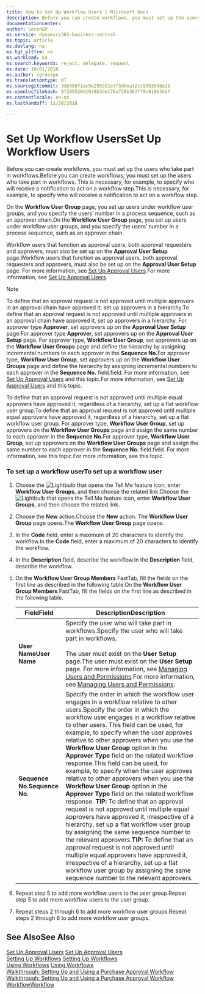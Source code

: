 ```yaml
---
title: How to Set Up Workflow Users | Microsoft Docs
description: Before you can create workflows, you must set up the users who take part in workflows. This is necessary, for example, to specify who will receive a notification to act on a workflow step.
documentationcenter: 
author: SorenGP
ms.service: dynamics365-business-central
ms.topic: article
ms.devlang: na
ms.tgt_pltfrm: na
ms.workload: na
ms.search.keywords: reject, delegate, request
ms.date: 10/01/2018
ms.author: sgroespe
ms.translationtype: HT
ms.sourcegitcommit: 33b900f1ac9e295921e7f3d6ea72cc93939d8a1b
ms.openlocfilehash: 8f205520d1028b3de176a720b363ff9c019634df
ms.contentlocale: en-nz
ms.lasthandoff: 11/26/2018

---
```

# <a name="set-up-workflow-users"></a><span data-ttu-id="a811c-104">Set Up Workflow Users</span><span class="sxs-lookup"><span data-stu-id="a811c-104">Set Up Workflow Users</span></span>
<span data-ttu-id="a811c-105">Before you can create workflows, you must set up the users who take part in workflows.</span><span class="sxs-lookup"><span data-stu-id="a811c-105">Before you can create workflows, you must set up the users who take part in workflows.</span></span> <span data-ttu-id="a811c-106">This is necessary, for example, to specify who will receive a notification to act on a workflow step.</span><span class="sxs-lookup"><span data-stu-id="a811c-106">This is necessary, for example, to specify who will receive a notification to act on a workflow step.</span></span>  

<span data-ttu-id="a811c-107">On the **Workflow User Group** page, you set up users under workflow user groups, and you specify the users’ number in a process sequence, such as an approver chain.</span><span class="sxs-lookup"><span data-stu-id="a811c-107">On the **Workflow User Group** page, you set up users under workflow user groups, and you specify the users’ number in a process sequence, such as an approver chain.</span></span>  

<span data-ttu-id="a811c-108">Workflow users that function as approval users, both approval requesters and approvers, must also be set up on the **Approval User Setup** page.</span><span class="sxs-lookup"><span data-stu-id="a811c-108">Workflow users that function as approval users, both approval requesters and approvers, must also be set up on the **Approval User Setup** page.</span></span> <span data-ttu-id="a811c-109">For more information, see [Set Up Approval Users](across-how-to-set-up-approval-users.md).</span><span class="sxs-lookup"><span data-stu-id="a811c-109">For more information, see [Set Up Approval Users](across-how-to-set-up-approval-users.md).</span></span>  

> [!NOTE]  
>  <span data-ttu-id="a811c-110">To define that an approval request is not approved until multiple approvers in an approval chain have approved it, set up approvers in a hierarchy.</span><span class="sxs-lookup"><span data-stu-id="a811c-110">To define that an approval request is not approved until multiple approvers in an approval chain have approved it, set up approvers in a hierarchy.</span></span> <span data-ttu-id="a811c-111">For approver type **Approver**, set approvers up on the **Approval User Setup** page.</span><span class="sxs-lookup"><span data-stu-id="a811c-111">For approver type **Approver**, set approvers up on the **Approval User Setup** page.</span></span> <span data-ttu-id="a811c-112">For approver type, **Workflow User Group**, set approvers up on the **Workflow User Groups** page and define the hierarchy by assigning incremental numbers to each approver in the **Sequence No.**</span><span class="sxs-lookup"><span data-stu-id="a811c-112">For approver type, **Workflow User Group**, set approvers up on the **Workflow User Groups** page and define the hierarchy by assigning incremental numbers to each approver in the **Sequence No.**</span></span> <span data-ttu-id="a811c-113">field.</span><span class="sxs-lookup"><span data-stu-id="a811c-113">field.</span></span> <span data-ttu-id="a811c-114">For more information, see [Set Up Approval Users](across-how-to-set-up-approval-users.md) and this topic.</span><span class="sxs-lookup"><span data-stu-id="a811c-114">For more information, see [Set Up Approval Users](across-how-to-set-up-approval-users.md) and this topic.</span></span>  
>   
>  <span data-ttu-id="a811c-115">To define that an approval request is not approved until multiple equal approvers have approved it, regardless of a hierarchy, set up a flat workflow user group.</span><span class="sxs-lookup"><span data-stu-id="a811c-115">To define that an approval request is not approved until multiple equal approvers have approved it, regardless of a hierarchy, set up a flat workflow user group.</span></span> <span data-ttu-id="a811c-116">For approver type, **Workflow User Group**, set up approvers on the **Workflow User Groups** page and assign the same number to each approver in the **Sequence No.**</span><span class="sxs-lookup"><span data-stu-id="a811c-116">For approver type, **Workflow User Group**, set up approvers on the **Workflow User Groups** page and assign the same number to each approver in the **Sequence No.**</span></span> <span data-ttu-id="a811c-117">field.</span><span class="sxs-lookup"><span data-stu-id="a811c-117">field.</span></span> <span data-ttu-id="a811c-118">For more information, see this topic.</span><span class="sxs-lookup"><span data-stu-id="a811c-118">For more information, see this topic.</span></span>  

### <a name="to-set-up-a-workflow-user"></a><span data-ttu-id="a811c-119">To set up a workflow user</span><span class="sxs-lookup"><span data-stu-id="a811c-119">To set up a workflow user</span></span>  

1. <span data-ttu-id="a811c-120">Choose the ![Lightbulb that opens the Tell Me feature](media/ui-search/search_small.png "Tell me what you want to do") icon, enter **Workflow User Groups**, and then choose the related link.</span><span class="sxs-lookup"><span data-stu-id="a811c-120">Choose the ![Lightbulb that opens the Tell Me feature](media/ui-search/search_small.png "Tell me what you want to do") icon, enter **Workflow User Groups**, and then choose the related link.</span></span>  
2. <span data-ttu-id="a811c-121">Choose the **New** action.</span><span class="sxs-lookup"><span data-stu-id="a811c-121">Choose the **New** action.</span></span> <span data-ttu-id="a811c-122">The **Workflow User Group** page opens.</span><span class="sxs-lookup"><span data-stu-id="a811c-122">The **Workflow User Group** page opens.</span></span>  
3. <span data-ttu-id="a811c-123">In the **Code** field, enter a maximum of 20 characters to identify the workflow.</span><span class="sxs-lookup"><span data-stu-id="a811c-123">In the **Code** field, enter a maximum of 20 characters to identify the workflow.</span></span>  
4. <span data-ttu-id="a811c-124">In the **Description** field, describe the workflow.</span><span class="sxs-lookup"><span data-stu-id="a811c-124">In the **Description** field, describe the workflow.</span></span>  
5. <span data-ttu-id="a811c-125">On the **Workflow User Group Members** FastTab, fill the fields on the first line as described in the following table.</span><span class="sxs-lookup"><span data-stu-id="a811c-125">On the **Workflow User Group Members** FastTab, fill the fields on the first line as described in the following table.</span></span>  

    |<span data-ttu-id="a811c-126">Field</span><span class="sxs-lookup"><span data-stu-id="a811c-126">Field</span></span>|<span data-ttu-id="a811c-127">Description</span><span class="sxs-lookup"><span data-stu-id="a811c-127">Description</span></span>|  
    |---------------------------------|---------------------------------------|  
    |<span data-ttu-id="a811c-128">**User Name**</span><span class="sxs-lookup"><span data-stu-id="a811c-128">**User Name**</span></span>|<span data-ttu-id="a811c-129">Specify the user who will take part in workflows.</span><span class="sxs-lookup"><span data-stu-id="a811c-129">Specify the user who will take part in workflows.</span></span><br /><br /> <span data-ttu-id="a811c-130">The user must exist on the **User Setup** page.</span><span class="sxs-lookup"><span data-stu-id="a811c-130">The user must exist on the **User Setup** page.</span></span> <span data-ttu-id="a811c-131">For more information, see [Managing Users and Permissions](ui-how-users-permissions.md).</span><span class="sxs-lookup"><span data-stu-id="a811c-131">For more information, see [Managing Users and Permissions](ui-how-users-permissions.md).</span></span>|  
    |<span data-ttu-id="a811c-132">**Sequence No.**</span><span class="sxs-lookup"><span data-stu-id="a811c-132">**Sequence No.**</span></span>|<span data-ttu-id="a811c-133">Specify the order in which the workflow user engages in a workflow relative to other users.</span><span class="sxs-lookup"><span data-stu-id="a811c-133">Specify the order in which the workflow user engages in a workflow relative to other users.</span></span> <span data-ttu-id="a811c-134">This field can be used, for example, to specify when the user approves relative to other approvers when you use the **Workflow User Group** option in the **Approver Type** field on the related workflow response.</span><span class="sxs-lookup"><span data-stu-id="a811c-134">This field can be used, for example, to specify when the user approves relative to other approvers when you use the **Workflow User Group** option in the **Approver Type** field on the related workflow response.</span></span> <span data-ttu-id="a811c-135">**TIP:**  To define that an approval request is not approved until multiple equal approvers have approved it, irrespective of a hierarchy, set up a flat workflow user group by assigning the same sequence number to the relevant approvers.</span><span class="sxs-lookup"><span data-stu-id="a811c-135">**TIP:**  To define that an approval request is not approved until multiple equal approvers have approved it, irrespective of a hierarchy, set up a flat workflow user group by assigning the same sequence number to the relevant approvers.</span></span>|  
6. <span data-ttu-id="a811c-136">Repeat step 5 to add more workflow users to the user group.</span><span class="sxs-lookup"><span data-stu-id="a811c-136">Repeat step 5 to add more workflow users to the user group.</span></span>  
7. <span data-ttu-id="a811c-137">Repeat steps 2 through 6 to add more workflow user groups.</span><span class="sxs-lookup"><span data-stu-id="a811c-137">Repeat steps 2 through 6 to add more workflow user groups.</span></span>  

## <a name="see-also"></a><span data-ttu-id="a811c-138">See Also</span><span class="sxs-lookup"><span data-stu-id="a811c-138">See Also</span></span>  
<span data-ttu-id="a811c-139">[Set Up Approval Users](across-how-to-set-up-approval-users.md) </span><span class="sxs-lookup"><span data-stu-id="a811c-139">[Set Up Approval Users](across-how-to-set-up-approval-users.md) </span></span>  
<span data-ttu-id="a811c-140">[Setting Up Workflows](across-set-up-workflows.md) </span><span class="sxs-lookup"><span data-stu-id="a811c-140">[Setting Up Workflows](across-set-up-workflows.md) </span></span>  
<span data-ttu-id="a811c-141">[Using Workflows](across-use-workflows.md) </span><span class="sxs-lookup"><span data-stu-id="a811c-141">[Using Workflows](across-use-workflows.md) </span></span>  
<span data-ttu-id="a811c-142">[Walkthrough: Setting Up and Using a Purchase Approval Workflow](walkthrough-setting-up-and-using-a-purchase-approval-workflow.md) </span><span class="sxs-lookup"><span data-stu-id="a811c-142">[Walkthrough: Setting Up and Using a Purchase Approval Workflow](walkthrough-setting-up-and-using-a-purchase-approval-workflow.md) </span></span>  
[<span data-ttu-id="a811c-143">Workflow</span><span class="sxs-lookup"><span data-stu-id="a811c-143">Workflow</span></span>](across-workflow.md)   

